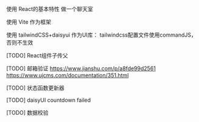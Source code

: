 使用 React的基本特性 做一个聊天室

使用 Vite 作为框架

使用 tailwindCSS+daisyui 作为UI库：
	tailwindcss配置文件使用commandJS，否则不生效

[TODO] React组件子传父

[TODO] 邮箱验证
https://www.jianshu.com/p/a8fde99d2561
https://www.ujcms.com/documentation/351.html

[TODO] 状态函数更新器

[TODO] daisyUI countdown failed 

[TODO] 数据校验
